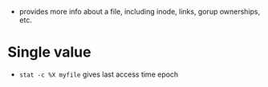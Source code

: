 * provides more info about a file, including inode, links, gorup ownerships, etc.

# Single value
- `stat -c %X myfile` gives last access time epoch
